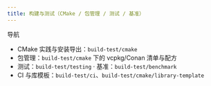 ```yaml
---
title: 构建与测试（CMake / 包管理 / 测试 / 基准）
---
```


导航
- CMake 实践与安装导出：`build-test/cmake`
- 包管理：`build-test/cmake` 下的 vcpkg/Conan 清单与配方
- 测试：`build-test/testing` · 基准：`build-test/benchmark`
- CI 与库模板：`build-test/ci`、`build-test/cmake/library-template`
